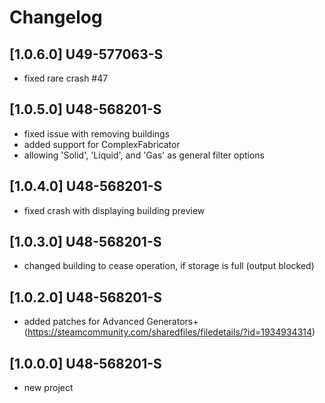 # Changelog

## [1.0.6.0] U49-577063-S
- fixed rare crash #47

## [1.0.5.0] U48-568201-S
- fixed issue with removing buildings
- added support for ComplexFabricator
- allowing 'Solid', 'Liquid', and 'Gas' as general filter options

## [1.0.4.0] U48-568201-S
- fixed crash with displaying building preview

## [1.0.3.0] U48-568201-S
- changed building to cease operation, if storage is full (output blocked)

## [1.0.2.0] U48-568201-S
- added patches for Advanced Generators+ (https://steamcommunity.com/sharedfiles/filedetails/?id=1934934314)

## [1.0.0.0] U48-568201-S
- new project
